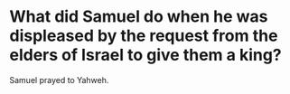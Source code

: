 # What did Samuel do when he was displeased by the request from the elders of Israel to give them a king?

Samuel prayed to Yahweh.
